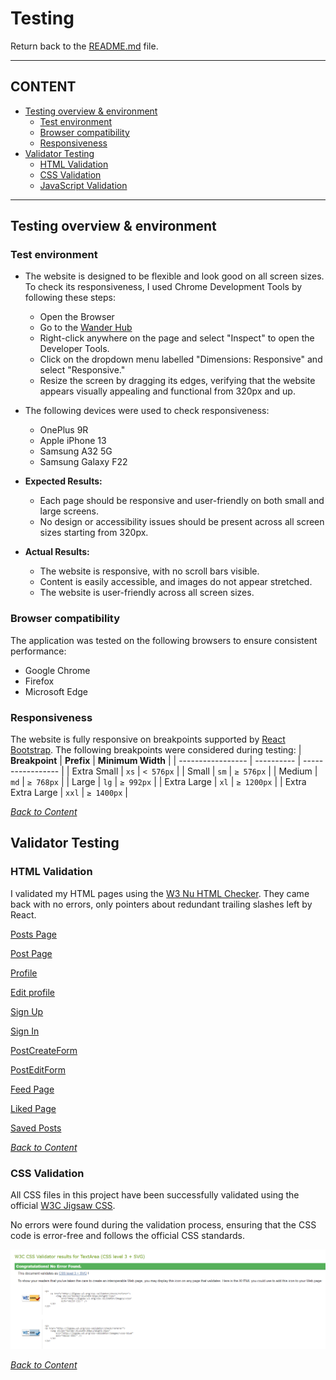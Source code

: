 # Testing

Return back to the [README.md](README.md) file.

---
## CONTENT

- [Testing overview & environment](#testing-overview--environment)
    - [Test environment](#test-environment)
    - [Browser compatibility](#browser-compatibility)
    - [Responsiveness](#responsiveness)
- [Validator Testing](#validator-testing)
    - [HTML Validation](#html-validation)
    - [CSS Validation](#css-validation)
    - [JavaScript Validation](#javascript-validation)
---
## Testing overview & environment

### Test environment
- The website is designed to be flexible and look good on all screen sizes. To check its responsiveness, I used Chrome Development Tools by following these steps:
    - Open the Browser
    - Go to the [Wander Hub](https://wanderhub-frontend-56da935583f2.herokuapp.com/) 
    - Right-click anywhere on the page and select "Inspect" to open the Developer Tools.
    - Click on the dropdown menu labelled "Dimensions: Responsive" and select "Responsive." 
    - Resize the screen by dragging its edges, verifying that the website appears visually appealing and functional from 320px and up.

- The following devices were used to check responsiveness:
    - OnePlus 9R
    - Apple iPhone 13
    - Samsung A32 5G
    - Samsung Galaxy F22

- **Expected Results:** 
    - Each page should be responsive and user-friendly on both small and large screens.
    - No design or accessibility issues should be present across all screen sizes starting from 320px.

- **Actual Results:**
    - The website is responsive, with no scroll bars visible.
    - Content is easily accessible, and images do not appear stretched.
    - The website is user-friendly across all screen sizes.

### Browser compatibility
The application was tested on the following browsers to ensure consistent performance:
- Google Chrome
- Firefox
- Microsoft Edge

### Responsiveness
The website  is fully responsive on breakpoints supported by [React Bootstrap](https://react-bootstrap-v4.netlify.app/layout/grid/#col-props). 
The following breakpoints were considered during testing:
| **Breakpoint**    | **Prefix** | **Minimum Width** |
| ----------------- | ---------- | ----------------- |
| Extra Small       | `xs`       | `< 576px`         |
| Small             | `sm`       | `≥ 576px`         |
| Medium            | `md`       | `≥ 768px`         |
| Large             | `lg`       | `≥ 992px`         |
| Extra Large       | `xl`       | `≥ 1200px`        |
| Extra Extra Large | `xxl`      | `≥ 1400px`        |

*<span style="color: blue;">[Back to Content](#content)</span>*

## Validator Testing

### HTML Validation

I validated my HTML pages using the [W3 Nu HTML Checker]( https://validator.w3.org/nu/). They came back with no errors, only pointers about redundant trailing slashes left by React.

[Posts Page]( https://validator.w3.org/nu/?doc=https%3A%2F%2Fwanderhub-frontend-56da935583f2.herokuapp.com%2F)

[Post Page]( https://validator.w3.org/nu/?doc=https%3A%2F%2Fwanderhub-frontend-56da935583f2.herokuapp.com%2Fposts%2F16)

[Profile]( https://validator.w3.org/nu/?doc=https%3A%2F%2Fwanderhub-frontend-56da935583f2.herokuapp.com%2Fprofiles%2F3)

[Edit profile]( https://validator.w3.org/nu/?doc=https%3A%2F%2Fwanderhub-frontend-56da935583f2.herokuapp.com%2Fprofiles%2F1%2Fedit)

[Sign Up]( https://validator.w3.org/nu/?doc=https%3A%2F%2Fwanderhub-frontend-56da935583f2.herokuapp.com%2Fsignup)

[Sign In]( https://validator.w3.org/nu/?doc=https%3A%2F%2Fwanderhub-frontend-56da935583f2.herokuapp.com%2Fsignin)

[PostCreateForm]( https://validator.w3.org/nu/?doc=https%3A%2F%2Fwanderhub-frontend-56da935583f2.herokuapp.com%2Fposts%2Fcreate)

[PostEditForm]( https://validator.w3.org/nu/?doc=https%3A%2F%2Fwanderhub-frontend-56da935583f2.herokuapp.com%2Fposts%2F10%2Fedit)

[Feed Page](https://validator.w3.org/nu/?doc=https%3A%2F%2Fwanderhub-frontend-56da935583f2.herokuapp.com%2Ffeed)

[Liked Page](https://validator.w3.org/nu/?doc=https%3A%2F%2Fwanderhub-frontend-56da935583f2.herokuapp.com%2Fliked)

[Saved Posts](https://validator.w3.org/nu/?doc=https%3A%2F%2Fwanderhub-frontend-56da935583f2.herokuapp.com%2Fsavedposts)

*<span style="color: blue;">[Back to Content](#content)</span>*

### CSS Validation
All CSS files in this project have been successfully validated using the official [W3C Jigsaw CSS]( https://jigsaw.w3.org/css-validator/).

No errors were found during the validation process, ensuring that the CSS code is error-free and follows the official CSS standards.

![css-validation](documentation/testing/css-validation.png)


*<span style="color: blue;">[Back to Content](#content)</span>*